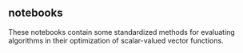 ## notebooks

These notebooks contain some standardized methods for evaluating algorithms in their optimization of scalar-valued vector functions.
